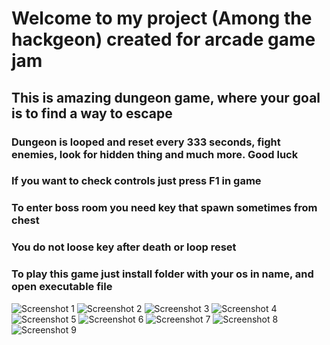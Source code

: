 <h1>Welcome to my project (Among the hackgeon) created for arcade game jam</h1>
<h2>This is amazing dungeon game, where your goal is to find a way to escape</h2>
<h3>Dungeon is looped and reset every 333 seconds, fight enemies, look for hidden thing and much more. Good luck</h3>
<h3>If you want to check controls just press F1 in game</h3>
<h3>To enter boss room you need key that spawn sometimes from chest</h3>
<h3>You do not loose key after death or loop reset</h3>
<h3>To play this game just install folder with your os in name, and open executable file</h3>

![Screenshot 1](https://cloud-oavvjf2w1-hack-club-bot.vercel.app/8screenshot_from_2024-08-21_22-04-33.png)
![Screenshot 2](https://cloud-oavvjf2w1-hack-club-bot.vercel.app/7screenshot_from_2024-08-21_22-05-08.png)
![Screenshot 3](https://cloud-oavvjf2w1-hack-club-bot.vercel.app/6screenshot_from_2024-08-21_22-05-52.png)
![Screenshot 4](https://cloud-oavvjf2w1-hack-club-bot.vercel.app/5screenshot_from_2024-08-21_22-06-24.png)
![Screenshot 5](https://cloud-oavvjf2w1-hack-club-bot.vercel.app/4screenshot_from_2024-08-21_22-07-24.png)
![Screenshot 6](https://cloud-oavvjf2w1-hack-club-bot.vercel.app/3screenshot_from_2024-08-21_22-10-40.png)
![Screenshot 7](https://cloud-oavvjf2w1-hack-club-bot.vercel.app/2screenshot_from_2024-08-21_22-11-09.png)
![Screenshot 8](https://cloud-oavvjf2w1-hack-club-bot.vercel.app/1screenshot_from_2024-08-21_22-12-40.png)
![Screenshot 9](https://cloud-oavvjf2w1-hack-club-bot.vercel.app/0screenshot_from_2024-08-21_22-12-47.png)
